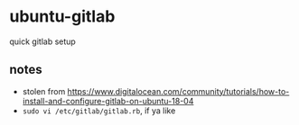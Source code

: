 # ubuntu-gitlab

quick gitlab setup

## notes

- stolen from <https://www.digitalocean.com/community/tutorials/how-to-install-and-configure-gitlab-on-ubuntu-18-04>
- `sudo vi /etc/gitlab/gitlab.rb`, if ya like